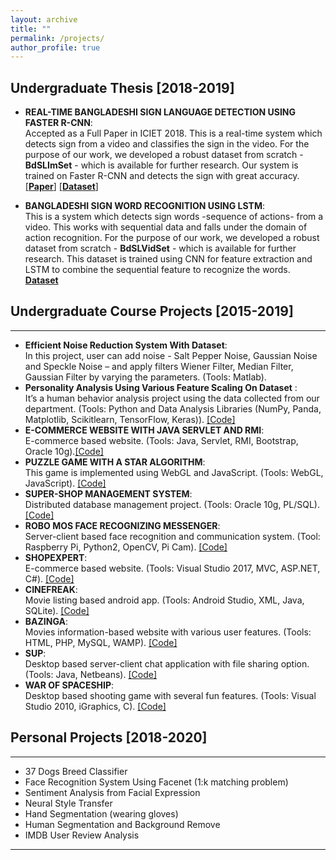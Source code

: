 ```yaml
---
layout: archive
title: ""
permalink: /projects/
author_profile: true
---
```


## Undergraduate Thesis [2018-2019]

- **REAL-TIME BANGLADESHI SIGN LANGUAGE DETECTION USING FASTER R-CNN**:
  <br>
  Accepted as a Full Paper in ICIET 2018.
  This is a real-time system which detects sign from a video and classifies the sign in the video. For the purpose of our work, we developed a robust dataset from scratch - **BdSLImSet** - which is available for further research. Our system is trained on Faster R-CNN and detects the sign with great accuracy. [[**Paper**]](https://arxiv.org/abs/1811.12813) [[**Dataset**]](https://github.com/imruljubair/BdSLImset)

- **BANGLADESHI SIGN WORD RECOGNITION USING LSTM**:
  <br>
  This is a system which detects sign words -sequence of actions- from a video. This works with sequential data and falls under the domain of action recognition. For the purpose of our work, we developed a robust dataset from scratch - **BdSLVidSet** - which is available for further research. This dataset is trained using CNN for feature extraction and LSTM to combine the sequential feature to recognize the words. [**Dataset**](https://github.com/anno23/Dataset2)

## Undergraduate Course Projects [2015-2019]

---

- **Efficient Noise Reduction System With Dataset**:
  <br>
  In this project, user can add noise - Salt Pepper Noise, Gaussian Noise and Speckle Noise – and apply filters Wiener Filter, Median Filter, Gaussian Filter by varying the parameters. (Tools: Matlab).
- **Personality Analysis Using Various Feature Scaling On Dataset** :
  <br>
  It’s a human behavior analysis project using the data collected from our department. (Tools: Python and Data Analysis Libraries (NumPy, Panda, Matplotlib, Scikitlearn, TensorFlow, Keras)). [[Code]](https://github.com/oishee-hoque/Personality-Analysis-using-Various-Feature-Scaling-On-Dataset)
- **E-COMMERCE WEBSITE WITH JAVA SERVLET AND RMI**:
  <br>
  E-commerce based website. (Tools: Java, Servlet, RMI, Bootstrap, Oracle 10g).[[Code]](https://github.com/oishee-hoque/Online-Super-Shop-Management-Using-Java-Servlet-and-RMI)
- **PUZZLE GAME WITH A STAR ALGORITHM**:
  <br>
  This game is implemented using WebGL and JavaScript. (Tools: WebGL, JavaScript). [[Code]](https://github.com/oishee-hoque/Puzzle-Game)
- **SUPER-SHOP MANAGEMENT SYSTEM**:
  <br>
  Distributed database management project. (Tools: Oracle 10g, PL/SQL). [[Code]](https://github.com/oishee-hoque/SuperShop-Management-System)
- **ROBO MOS FACE RECOGNIZING MESSENGER**:
  <br>
  Server-client based face recognition and communication system. (Tool: Raspberry Pi, Python2,
  OpenCV, Pi Cam). [[Code]](https://github.com/oishee-hoque/Robo-Mos-Face-Detector)
- **SHOPEXPERT**:
  <br>
  E-commerce based website. (Tools: Visual Studio 2017, MVC, ASP.NET, C#). [[Code]](https://github.com/oishee-hoque/ShopExpert)
- **CINEFREAK**:
  <br>
  Movie listing based android app. (Tools: Android Studio, XML, Java, SQLite). [[Code]](https://github.com/oishee-hoque/CineFreak-Android-App)
- **BAZINGA**:
  <br>
  Movies information-based website with various user features. (Tools: HTML, PHP, MySQL, WAMP). [[Code]](https://github.com/oishee-hoque/Bazinga-A-movie-based-website)
- **SUP**:
  <br>
  Desktop based server-client chat application with file sharing option. (Tools: Java, Netbeans). [[Code]](https://github.com/oishee-hoque/Sup-Chat-Application)
- **WAR OF SPACESHIP**:
  <br>
  Desktop based shooting game with several fun features. (Tools: Visual Studio 2010, iGraphics, C). [[Code]](https://github.com/oishee-hoque/War-Of-Spaceship-Visual-Studio)

## Personal Projects [2018-2020]

---

- 37 Dogs Breed Classifier
- Face Recognition System Using Facenet (1:k matching problem)
- Sentiment Analysis from Facial Expression
- Neural Style Transfer
- Hand Segmentation (wearing gloves)
- Human Segmentation and Background Remove
- IMDB User Review Analysis

---
